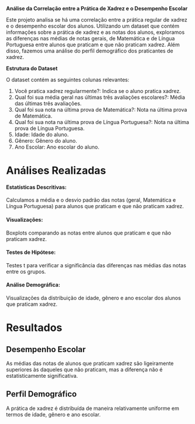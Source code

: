 <b>Análise da Correlação entre a Prática de Xadrez e o Desempenho Escolar</b>

Este projeto analisa se há uma correlação entre a prática regular de xadrez e o desempenho escolar dos alunos. Utilizando um dataset que contém informações sobre a prática de xadrez e as notas dos alunos, exploramos as diferenças nas médias de notas gerais, de Matemática e de Língua Portuguesa entre alunos que praticam e que não praticam xadrez. Além disso, fazemos uma análise do perfil demográfico dos praticantes de xadrez.

<b>Estrutura do Dataset</b>

O dataset contém as seguintes colunas relevantes:

1. Você pratica xadrez regularmente?: Indica se o aluno pratica xadrez.
2. Qual foi sua média geral nas últimas três avaliações escolares?: Média das últimas três avaliações.
3. Qual foi sua nota na última prova de Matemática?: Nota na última prova de Matemática.
4. Qual foi sua nota na última prova de Língua Portuguesa?: Nota na última prova de Língua Portuguesa.
5. Idade: Idade do aluno.
6. Gênero: Gênero do aluno.
7. Ano Escolar: Ano escolar do aluno.


# Análises Realizadas

#### Estatísticas Descritivas:
Calculamos a média e o desvio padrão das notas (geral, Matemática e Língua Portuguesa) para alunos que praticam e que não praticam xadrez.

#### Visualizações:
Boxplots comparando as notas entre alunos que praticam e que não praticam xadrez.

#### Testes de Hipótese:
Testes t para verificar a significância das diferenças nas médias das notas entre os grupos.

#### Análise Demográfica:
Visualizações da distribuição de idade, gênero e ano escolar dos alunos que praticam xadrez.

# Resultados

## Desempenho Escolar
As médias das notas de alunos que praticam xadrez são ligeiramente superiores às daqueles que não praticam, mas a diferença não é estatisticamente significativa.

## Perfil Demográfico
 A prática de xadrez é distribuída de maneira relativamente uniforme em termos de idade, gênero e ano escolar.
